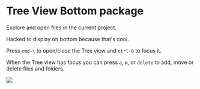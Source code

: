 # Tree View Bottom package

Explore and open files in the current project.

Hacked to display on bottom because that's cool.

Press `cmd-\` to open/close the Tree view and `ctrl-0` to focus it.

When the Tree view has focus you can press `a`, `m`, or `delete` to add, move
or delete files and folders.

![](https://cloud.githubusercontent.com/assets/521861/4510963/c06835f0-4b2f-11e4-94d5-173d9982e760.png)
